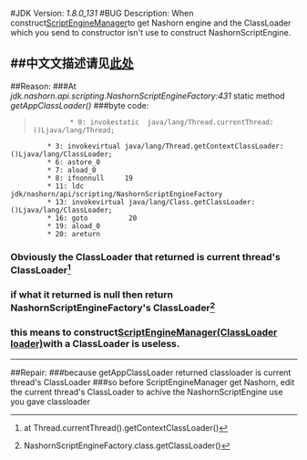 #JDK Version:  _1.8.0_131_
#BUG Description: When construct[ScriptEngineManager](https://docs.oracle.com/javase/8/docs/api/javax/script/ScriptEngineManager.html)to get Nashorn engine and the ClassLoader which you send to constructor isn't use to construct NashornScriptEngine.

##中文文描述请见[此处](https://coding.net/u/Bryan_lzh/p/JDK8-Nashorn-BUG/git)
---
##Reason: 
###At _jdk.nashorn.api.scripting.NashornScriptEngineFactory:431_ static method *getAppClassLoader()*
###byte code: 
>              * 0: invokestatic  java/lang/Thread.currentThread:()Ljava/lang/Thread;
             * 3: invokevirtual java/lang/Thread.getContextClassLoader:()Ljava/lang/ClassLoader;
             * 6: astore_0
             * 7: aload_0
             * 8: ifnonnull     19
             * 11: ldc           jdk/nashorn/api/scripting/NashornScriptEngineFactory
             * 13: invokevirtual java/lang/Class.getClassLoader:()Ljava/lang/ClassLoader;
             * 16: goto          20
             * 19: aload_0
             * 20: areturn

###        Obviously the ClassLoader that returned is current thread's ClassLoader[^1]
###        if what it returned is null then return NashornScriptEngineFactory's ClassLoader[^2]
###        this means to construct[ScriptEngineManager(ClassLoader loader)](https://docs.oracle.com/javase/8/docs/api/javax/script/ScriptEngineManager.html#ScriptEngineManager-java.lang.ClassLoader-)with a ClassLoader is useless.
---
##Repair: 
###because getAppClassLoader returned classloader is current thread's ClassLoader
###so before ScriptEngineManager get Nashorn, edit the current thread's ClassLoader to achive the NashornScriptEngine use you gave classloader

[^1]: at Thread.currentThread().getContextClassLoader()
[^2]: NashornScriptEngineFactory.class.getClassLoader()
